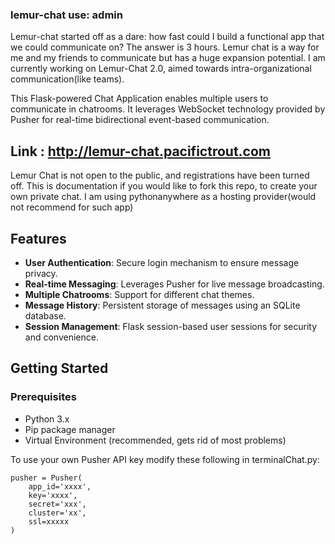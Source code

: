 ### lemur-chat use: admin

Lemur-chat started off as a dare: how fast could I build a functional app that we could communicate on? The answer is 3 hours. Lemur chat is a way for me and my friends to communicate but has a huge expansion potential. I am currently working on Lemur-Chat 2.0, aimed towards intra-organizational communication(like teams).

This Flask-powered  Chat Application enables multiple users to communicate in chatrooms. It leverages WebSocket technology provided by Pusher for real-time bidirectional event-based communication. 

## Link : http://lemur-chat.pacifictrout.com

Lemur Chat is not open to the public, and registrations have been turned off. This is documentation if you would like to fork this repo, to create your own private chat. I am using pythonanywhere as a hosting provider(would not recommend for such app)

## Features

- **User Authentication**: Secure login mechanism to ensure message privacy.
- **Real-time Messaging**: Leverages Pusher for live message broadcasting.
- **Multiple Chatrooms**: Support for different chat themes.
- **Message History**: Persistent storage of messages using an SQLite database.
- **Session Management**: Flask session-based user sessions for security and convenience.

## Getting Started

### Prerequisites

- Python 3.x
- Pip package manager
- Virtual Environment (recommended, gets rid of most problems)

To use your own Pusher API key modify these following in terminalChat.py:

```
pusher = Pusher(
    app_id='xxxx',
    key='xxxx',
    secret='xxx',
    cluster='xx',
    ssl=xxxxx
)
```
